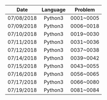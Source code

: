 | Date          | Language      | Problem   |
| :-----------: | :-----------: | :-------: |
| 07/08/2018    | Python3       | 0001~0005 |
| 07/09/2018    | Python3       | 0006~0018 |
| 07/10/2018    | Python3       | 0019~0030 |
| 07/11/2018    | Python3       | 0031~0036 |
| 07/12/2018    | Python3       | 0037~0038 |
| 07/14/2018    | Python3       | 0039~0042 |
| 07/15/2018    | Python3       | 0043~0055 |
| 07/16/2018    | Python3       | 0056~0065 |
| 07/17/2018    | Python3       | 0066~0080 |
| 07/19/2018    | Python3       | 0081~0084 |
